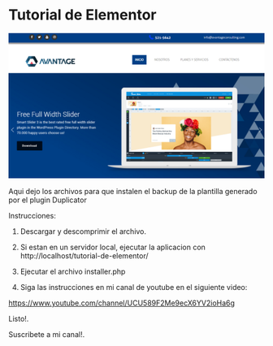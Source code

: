 # Tutorial de Elementor

![Image of screenshot](https://github.com/DesarrolloWebyTutoriales/tutorialDeElementor/blob/master/screenshot.png)

Aqui dejo los archivos para que instalen el backup de la plantilla generado por el plugin Duplicator

Instrucciones:

1. Descargar y descomprimir el archivo.

2. Si estan en un servidor local, ejecutar la aplicacion con http://localhost/tutorial-de-elementor/

3. Ejecutar el archivo installer.php

4. Siga las instrucciones en mi canal de youtube en el siguiente video:

https://www.youtube.com/channel/UCU589F2Me9ecX6YV2ioHa6g

Listo!.

Suscribete a mi canal!.
